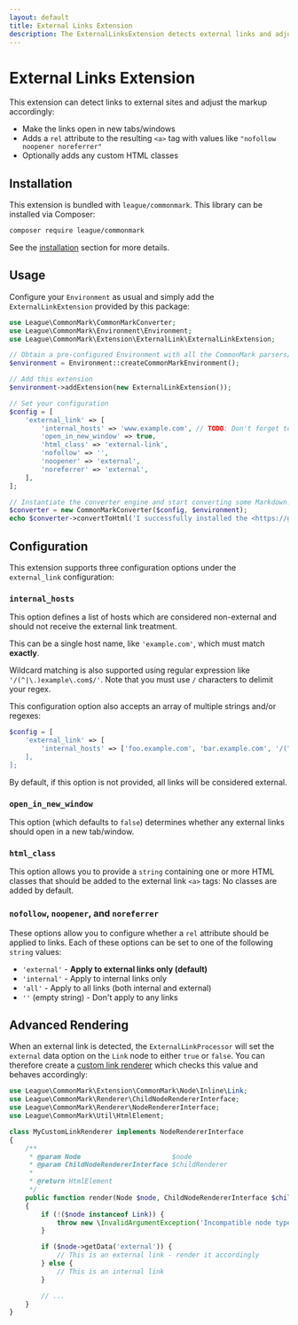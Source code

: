 ```yaml
---
layout: default
title: External Links Extension
description: The ExternalLinksExtension detects external links and adjusts their HTML markup
---
```


# External Links Extension

This extension can detect links to external sites and adjust the markup accordingly:

 - Make the links open in new tabs/windows
 - Adds a `rel` attribute to the resulting `<a>` tag with values like `"nofollow noopener noreferrer"`
 - Optionally adds any custom HTML classes

## Installation

This extension is bundled with `league/commonmark`. This library can be installed via Composer:

~~~bash
composer require league/commonmark
~~~

See the [installation](/2.0/installation/) section for more details.

## Usage

Configure your `Environment` as usual and simply add the `ExternalLinkExtension` provided by this package:

```php
use League\CommonMark\CommonMarkConverter;
use League\CommonMark\Environment\Environment;
use League\CommonMark\Extension\ExternalLink\ExternalLinkExtension;

// Obtain a pre-configured Environment with all the CommonMark parsers/renderers ready-to-go
$environment = Environment::createCommonMarkEnvironment();

// Add this extension
$environment->addExtension(new ExternalLinkExtension());

// Set your configuration
$config = [
    'external_link' => [
        'internal_hosts' => 'www.example.com', // TODO: Don't forget to set this!
        'open_in_new_window' => true,
        'html_class' => 'external-link',
        'nofollow' => '',
        'noopener' => 'external',
        'noreferrer' => 'external',
    ],
];

// Instantiate the converter engine and start converting some Markdown!
$converter = new CommonMarkConverter($config, $environment);
echo $converter->convertToHtml('I successfully installed the <https://github.com/thephpleague/commonmark> project!');
```

## Configuration

This extension supports three configuration options under the `external_link` configuration:

### `internal_hosts`

This option defines a list of hosts which are considered non-external and should not receive the external link treatment.

This can be a single host name, like `'example.com'`, which must match **exactly**.

Wildcard matching is also supported using regular expression like `'/(^|\.)example\.com$/'`.  Note that you must use `/` characters to delimit your regex.

This configuration option also accepts an array of multiple strings and/or regexes:

```php
$config = [
    'external_link' => [
        'internal_hosts' => ['foo.example.com', 'bar.example.com', '/(^|\.)google\.com$/],
    ],
];
```

By default, if this option is not provided, all links will be considered external.

### `open_in_new_window`

This option (which defaults to `false`) determines whether any external links should open in a new tab/window.

### `html_class`

This option allows you to provide a `string` containing one or more HTML classes that should be added to the external link `<a>` tags:  No classes are added by default.

### `nofollow`, `noopener`, and `noreferrer`

These options allow you to configure whether a `rel` attribute should be applied to links.  Each of these options can be set to one of the following `string` values:

 - `'external'` - **Apply to external links only (default)**
 - `'internal'` - Apply to internal links only
 - `'all'` - Apply to all links (both internal and external)
 - `''` (empty string) - Don't apply to any links

## Advanced Rendering

When an external link is detected, the `ExternalLinkProcessor` will set the `external` data option on the `Link` node to either `true` or `false`.  You can therefore create a [custom link renderer](/2.0/customization/rendering/) which checks this value and behaves accordingly:

```php
use League\CommonMark\Extension\CommonMark\Node\Inline\Link;
use League\CommonMark\Renderer\ChildNodeRendererInterface;
use League\CommonMark\Renderer\NodeRendererInterface;
use League\CommonMark\Util\HtmlElement;

class MyCustomLinkRenderer implements NodeRendererInterface
{
    /**
     * @param Node                       $node
     * @param ChildNodeRendererInterface $childRenderer
     *
     * @return HtmlElement
     */
    public function render(Node $node, ChildNodeRendererInterface $childRenderer)
    {
        if (!($node instanceof Link)) {
            throw new \InvalidArgumentException('Incompatible node type: ' . \get_class($node));
        }

        if ($node->getData('external')) {
            // This is an external link - render it accordingly
        } else {
            // This is an internal link
        }

        // ...
    }
}
```
